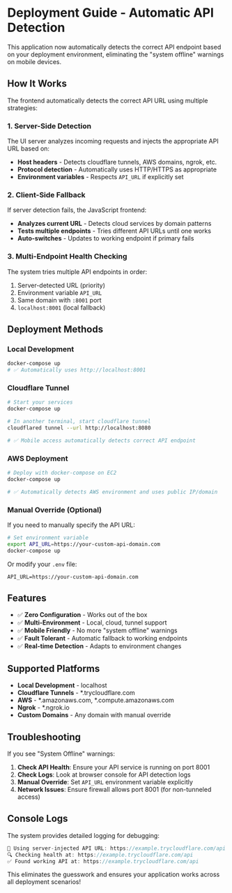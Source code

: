 # Deployment Guide - Automatic API Detection

This application now automatically detects the correct API endpoint based on your deployment environment, eliminating the "system offline" warnings on mobile devices.

## How It Works

The frontend automatically detects the correct API URL using multiple strategies:

### 1. Server-Side Detection
The UI server analyzes incoming requests and injects the appropriate API URL based on:
- **Host headers** - Detects cloudflare tunnels, AWS domains, ngrok, etc.
- **Protocol detection** - Automatically uses HTTP/HTTPS as appropriate
- **Environment variables** - Respects `API_URL` if explicitly set

### 2. Client-Side Fallback
If server detection fails, the JavaScript frontend:
- **Analyzes current URL** - Detects cloud services by domain patterns
- **Tests multiple endpoints** - Tries different API URLs until one works
- **Auto-switches** - Updates to working endpoint if primary fails

### 3. Multi-Endpoint Health Checking
The system tries multiple API endpoints in order:
1. Server-detected URL (priority)
2. Environment variable `API_URL`
3. Same domain with `:8001` port
4. `localhost:8001` (local fallback)

## Deployment Methods

### Local Development
```bash
docker-compose up
# ✅ Automatically uses http://localhost:8001
```

### Cloudflare Tunnel
```bash
# Start your services
docker-compose up

# In another terminal, start cloudflare tunnel
cloudflared tunnel --url http://localhost:8080

# ✅ Mobile access automatically detects correct API endpoint
```

### AWS Deployment
```bash
# Deploy with docker-compose on EC2
docker-compose up

# ✅ Automatically detects AWS environment and uses public IP/domain
```

### Manual Override (Optional)
If you need to manually specify the API URL:

```bash
# Set environment variable
export API_URL=https://your-custom-api-domain.com
docker-compose up
```

Or modify your `.env` file:
```env
API_URL=https://your-custom-api-domain.com
```

## Features

- ✅ **Zero Configuration** - Works out of the box
- ✅ **Multi-Environment** - Local, cloud, tunnel support
- ✅ **Mobile Friendly** - No more "system offline" warnings
- ✅ **Fault Tolerant** - Automatic fallback to working endpoints
- ✅ **Real-time Detection** - Adapts to environment changes

## Supported Platforms

- **Local Development** - localhost
- **Cloudflare Tunnels** - *.trycloudflare.com
- **AWS** - *.amazonaws.com, *.compute.amazonaws.com
- **Ngrok** - *.ngrok.io
- **Custom Domains** - Any domain with manual override

## Troubleshooting

If you see "System Offline" warnings:

1. **Check API Health**: Ensure your API service is running on port 8001
2. **Check Logs**: Look at browser console for API detection logs
3. **Manual Override**: Set `API_URL` environment variable explicitly
4. **Network Issues**: Ensure firewall allows port 8001 (for non-tunneled access)

## Console Logs

The system provides detailed logging for debugging:
```javascript
🎯 Using server-injected API URL: https://example.trycloudflare.com/api
🔍 Checking health at: https://example.trycloudflare.com/api
✅ Found working API at: https://example.trycloudflare.com/api
```

This eliminates the guesswork and ensures your application works across all deployment scenarios!
